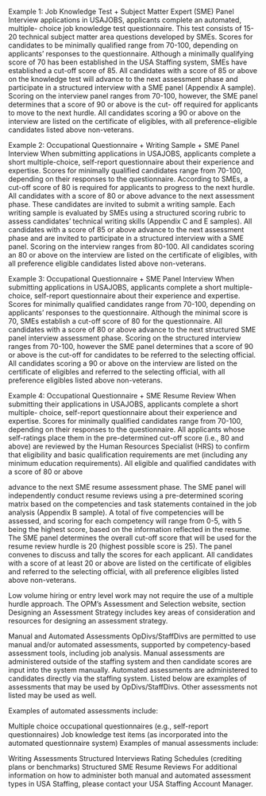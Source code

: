 
Example 1: Job Knowledge Test + Subject Matter Expert (SME) Panel Interview
applications in USAJOBS, applicants complete an automated, multiple- choice job knowledge test questionnaire. This test consists of 15-20 technical subject matter area questions developed by SMEs. Scores for candidates to be minimally qualified range from 70-100, depending on applicants’ responses to the questionnaire. Although a minimally qualifying score of 70 has been established in the USA Staffing system, SMEs have established a cut-off score of 85. All candidates with a score of 85 or above on the knowledge test will advance to the next assessment phase and participate in a structured interview with a SME panel (Appendix A sample). Scoring on the interview panel ranges from 70-100, however, the SME panel determines that a score of 90 or above is the cut- off required for applicants to move to the next hurdle. All candidates scoring a 90 or above on the interview are listed on the certificate of eligibles, with all preference-eligible candidates listed above non-veterans.

Example 2: Occupational Questionnaire + Writing Sample + SME Panel Interview
When submitting applications in USAJOBS, applicants complete a short multiple-choice, self-report questionnaire about their experience and expertise. Scores for minimally qualified candidates range from 70-100, depending on their responses to the questionnaire. According to SMEs, a cut-off score of 80 is required for applicants to progress to the next hurdle. All candidates with a score of 80 or above advance to the next assessment phase. These candidates are invited to submit a writing sample. Each writing sample is evaluated by SMEs using a structured scoring rubric to assess candidates’ technical writing skills (Appendix C and E samples). All candidates with a score of 85 or above advance to the next assessment phase and are invited to participate in a structured interview with a SME panel. Scoring on the interview ranges from 80-100. All candidates scoring an 80 or above on the interview are listed on the certificate of eligibles, with all preference eligible candidates listed above non-veterans.

Example 3: Occupational Questionnaire + SME Panel Interview
When submitting applications in USAJOBS, applicants complete a short multiple-choice, self-report questionnaire about their experience and expertise. Scores for minimally qualified candidates range from 70-100, depending on applicants’ responses to the questionnaire. Although the minimal score is 70, SMEs establish a cut-off score of 80 for the questionnaire. All candidates with a score of 80 or above advance to the next structured SME panel interview assessment phase. Scoring on the structured interview ranges from 70-100, however the SME panel determines that a score of 90 or above is the cut-off for candidates to be referred to the selecting official. All candidates scoring a 90 or above on the interview are listed on the certificate of eligibles and referred to the selecting official, with all preference eligibles listed above non-veterans.

Example 4: Occupational Questionnaire + SME Resume Review
When submitting their applications in USAJOBS, applicants complete a short multiple- choice, self-report questionnaire about their experience and expertise. Scores for minimally qualified candidates range from 70-100, depending on their responses to the questionnaire. All applicants whose self-ratings place them in the pre-determined cut-off score (i.e., 80 and above) are reviewed by the Human Resources Specialist (HRS) to confirm that eligibility and basic qualification requirements are met (including any minimum education requirements). All eligible and qualified candidates with a score of 80 or above

advance to the next SME resume assessment phase. The SME panel will independently conduct resume reviews using a pre-determined scoring matrix based on the competencies and task statements contained in the job analysis (Appendix B sample). A total of five competencies will be assessed, and scoring for each competency will range from 0-5, with 5 being the highest score, based on the information reflected in the resume. The SME panel determines the overall cut-off score that will be used for the resume review hurdle is 20 (highest possible score is 25). The panel convenes to discuss and tally the scores for each applicant. All candidates with a score of at least 20 or above are listed on the certificate of eligibles and referred to the selecting official, with all preference eligibles listed above non-veterans.

Low volume hiring or entry level work may not require the use of a multiple hurdle approach. The OPM’s Assessment and Selection website, section Designing an Assessment Strategy includes key areas of consideration and resources for designing an assessment strategy.

Manual and Automated Assessments
OpDivs/StaffDivs are permitted to use manual and/or automated assessments, supported by competency-based assessment tools, including job analysis. Manual assessments are administered outside of the staffing system and then candidate scores are input into the system manually. Automated assessments are administered to candidates directly via the staffing system. Listed below are examples of assessments that may be used by OpDivs/StaffDivs. Other assessments not listed may be used as well.

Examples of automated assessments include:

Multiple choice occupational questionnaires (e.g., self-report questionnaires)
Job knowledge test items (as incorporated into the automated questionnaire system)
Examples of manual assessments include:

Writing Assessments
Structured Interviews
Rating Schedules (crediting plans or benchmarks)
Structured SME Resume Reviews
For additional information on how to administer both manual and automated assessment types in USA Staffing, please contact your USA Staffing Account Manager.
